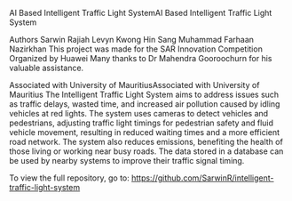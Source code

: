 
AI Based Intelligent Traffic Light SystemAI Based Intelligent Traffic Light System

Authors
Sarwin Rajiah
Levyn Kwong Hin Sang
Muhammad Farhaan Nazirkhan
This project was made for the SAR Innovation Competition Organized by Huawei Many thanks to Dr Mahendra Gooroochurn for his valuable assistance.

Associated with University of MauritiusAssociated with University of Mauritius
The Intelligent Traffic Light System aims to address issues such as traffic delays, wasted time, and increased air pollution caused by idling vehicles at red lights. The system uses cameras to detect vehicles and pedestrians, adjusting traffic light timings for pedestrian safety and fluid vehicle movement, resulting in reduced waiting times and a more efficient road network. The system also reduces emissions, benefiting the health of those living or working near busy roads. The data stored in a database can be used by nearby systems to improve their traffic signal timing.

To view the full repository, go to: https://github.com/SarwinR/intelligent-traffic-light-system
